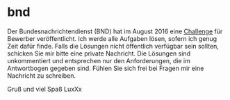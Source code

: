 # bnd
Der Bundesnachrichtendienst (BND) hat im August 2016 eine [Challenge](http://www.bnd.bund.de/DE/Karriere/Reversing_Challenge/Reversing_Challenge_node.html) für Bewerber veröffentlicht.
Ich werde alle Aufgaben lösen, sofern ich genug Zeit dafür finde.
Falls die Lösungen nicht öffentlich verfügbar sein sollten, schicken Sie mir bitte eine private Nachricht.
Die Lösungen sind unkommentiert und entsprechen nur den Anforderungen, die im Antwortbogen gegeben sind.
Fühlen Sie sich frei bei Fragen mir eine Nachricht zu schreiben.

Gruß und viel Spaß
LuxXx